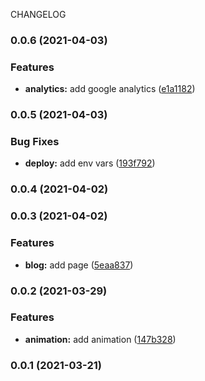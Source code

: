 CHANGELOG
### 0.0.6 (2021-04-03)


### Features

* **analytics:** add google analytics ([e1a1182](https://github.com/ps011/portfolio/commit/e1a11825772158702762658ea25e9a3a0ce9baec))

### 0.0.5 (2021-04-03)


### Bug Fixes

* **deploy:** add env vars ([193f792](https://github.com/ps011/portfolio/commit/193f792ef6d98efb4b7c3e35abb23c94b4d48ca3))

### 0.0.4 (2021-04-02)

### 0.0.3 (2021-04-02)


### Features

* **blog:** add page ([5eaa837](https://github.com/ps011/portfolio/commit/5eaa837bac625bf9f6847be85d445f633b82a43f))

### 0.0.2 (2021-03-29)


### Features

* **animation:** add animation ([147b328](https://github.com/ps011/portfolio/commit/147b32846f20435a0b5fe81caef89d37b6b246b5))

### 0.0.1 (2021-03-21)

